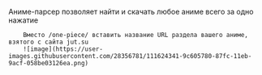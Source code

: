 Аниме-парсер позволяет найти и скачать любое аниме всего за одно нажатие

        Вместо /one-piece/ вставить название URL раздела вашего аниме, взятого с сайта jut.su
        ![image](https://user-images.githubusercontent.com/28356781/111624341-9c605780-87fc-11eb-9acf-058be03126ea.png)
